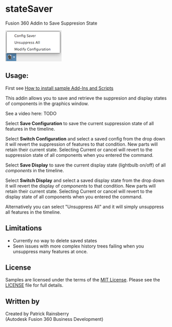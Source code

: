 # stateSaver
Fusion 360 Addin to Save Suppresion State

![State Saver Dialog](./resources/configSaverMenu.png)
## Usage:
First see [How to install sample Add-Ins and Scripts](https://rawgit.com/AutodeskFusion360/AutodeskFusion360.github.io/master/Installation.html)

This addin allows you to save and retrieve the suppresion and display states of components in the graphics window.

See a video here: TODO

Select **Save Configuration** to save the current suppression state of all features in the timeline.

Select **Switch Configuration** and select a saved config from the drop down it will revert the suppression of features to that condition.  New parts will retain their current state.  Selecting Current or cancel will revert to the suppression state of all components when you entered the command.

Select **Save Display** to save the current display state (lightbulb on/off) of all _components_ in the timeline.

Select **Switch Display** and select a saved display state from the drop down it will revert the display of _components_ to that condition.  New parts will retain their current state.  Selecting Current or cancel will revert to the display state of all components when you entered the command.


Alternatively you can select "Unsuppress All"  and it will simply unsuppress all features in the timeline.  

## Limitations
  * Currently no way to delete saved states
  * Seen issues with more complex history trees failing when you unsuppress many features at once.

## License
Samples are licensed under the terms of the [MIT License](http://opensource.org/licenses/MIT). Please see the [LICENSE](LICENSE) file for full details.

## Written by

Created by Patrick Rainsberry <br /> (Autodesk Fusion 360 Business Development)
